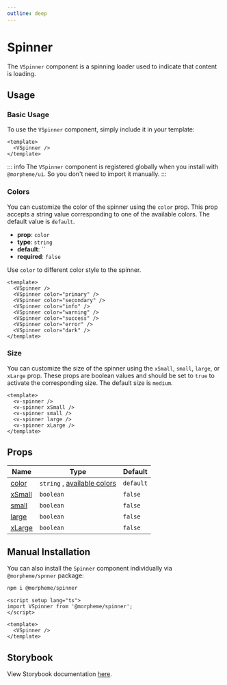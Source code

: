 ```yaml
---
outline: deep
---
```


# Spinner

The `VSpinner` component is a spinning loader used to indicate that content is loading.

## Usage

### Basic Usage

To use the `VSpinner` component, simply include it in your template:

<LivePreview src="components-spinner--default" height="auto" >

```vue
<template>
  <VSpinner />
</template>
```

</LivePreview>

::: info
The `VSpinner` component is registered globally when you install with `@morpheme/ui`. So you don't need to import it manually.
:::

### Colors

You can customize the color of the spinner using the `color` prop. This prop accepts a string value corresponding to one of the available colors. The default value is `default`.

- **prop**: `color`
- **type**: `string`
- **default**: ``
- **required**: `false`

Use `color` to different color style to the spinner.

<LivePreview src="components-spinner--colors" height="auto">

```vue
<template>
  <VSpinner />
  <VSpinner color="primary" />
  <VSpinner color="secondary" />
  <VSpinner color="info" />
  <VSpinner color="warning" />
  <VSpinner color="success" />
  <VSpinner color="error" />
  <VSpinner color="dark" />
</template>
```

</LivePreview>

### Size

You can customize the size of the spinner using the `xSmall`, `small`, `large`, or `xLarge` prop. These props are boolean values and should be set to `true` to activate the corresponding size. The default size is `medium`.

<LivePreview src="components-spinner--sizes" height="auto" >

```vue
<template>
  <v-spinner />
  <v-spinner xSmall />
  <v-spinner small />
  <v-spinner large />
  <v-spinner xLarge />
</template>
```

</LivePreview>

## Props

| Name            | Type                                               | Default   |
| --------------- | -------------------------------------------------- | --------- |
| [color](#color) | `string` , [available colors](/guide/theme#colors) | `default` |
| [xSmall](#size) | `boolean`                                          | `false`   |
| [small](#size)  | `boolean`                                          | `false`   |
| [large](#size)  | `boolean`                                          | `false`   |
| [xLarge](#size) | `boolean`                                          | `false`   |

## Manual Installation

You can also install the `Spinner` component individually via `@morpheme/spnner` package:

```bash
npm i @morpheme/spinner
```

```vue
<script setup lang="ts">
import VSpinner from '@morpheme/spinner';
</script>

<template>
  <VSpinner />
</template>
```

## Storybook

View Storybook documentation [here](https://gits-ui.web.app/?path=/story/components-spinner--default).

